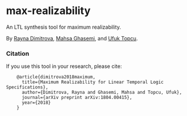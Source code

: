 # max-realizability
An LTL synthesis tool for maximum realizability.

By [Rayna Dimitrova](https://www2.le.ac.uk/departments/informatics/people/rayna-dimitrova), [Mahsa Ghasemi](https://www.linkedin.com/in/mahsa-ghasemi-247a3186), and [Ufuk Topcu](https://www.ae.utexas.edu/facultysites/topcu/wiki/index.php/Main_Page).

### Citation

If you use this tool in your research, please cite:

        @article{dimitrova2018maximum,
          title={Maximum Realizability for Linear Temporal Logic Specifications},
          author={Dimitrova, Rayna and Ghasemi, Mahsa and Topcu, Ufuk},
          journal={arXiv preprint arXiv:1804.00415},
          year={2018}
        }
